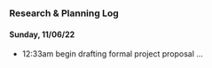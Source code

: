### Research & Planning Log
#### Sunday, 11/06/22
* 12:33am begin drafting formal project proposal
…